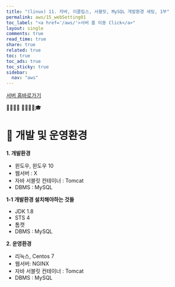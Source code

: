 ```yaml
---
title: "(linux) 11. 자바, 이클립스, 서블릿, MySQL 개발환경 세팅, 1부"
permalink: aws/15_webSetting01
toc_label: "<a href='/aws/'>서버 홈 이동 Click</a>"
layout: single
comments: true
read_time: true
share: true
related: true
toc: true
toc_ads: true
toc_sticky: true
sidebar:
  nav: "aws"
---
```

[서버 홈바로가기](../aws)

💼📝🔑⏰ 📙📓📘📒🎓

# 💼 개발 및 운영환경 
**1. 개발환경**
- 윈도우, 윈도우 10
- 웹서버 : X
- 자바 서블릿 컨테이너 : Tomcat
- DBMS : MySQL

**1-1 개발환경 설치해야하는 것들**
- JDK 1.8
- STS 4
- 톰캣
- DBMS : MySQL

**2. 운영환경**
- 리눅스, Centos 7
- 웹서버: NGINX
- 자바 서블릿 컨테이너 : Tomcat
- DBMS : MySQL


